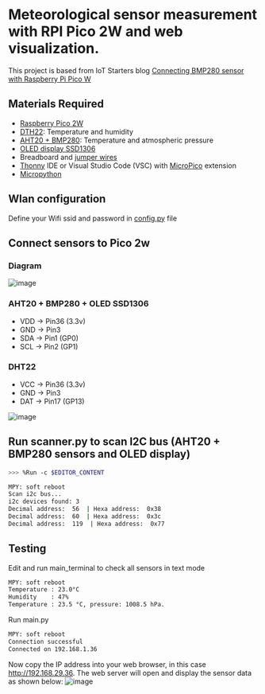 # Meteorological sensor measurement with RPI Pico 2W and web visualization.

This project is based from IoT Starters blog [Connecting BMP280 sensor with Raspberry Pi Pico W](https://iotstarters.com/connecting-bmp280-sensor-with-raspberry-pi-pico-w/)

## Materials Required
  
- [Raspberry Pico 2W](https://www.raspberrypi.com/products/raspberry-pi-pico-2/) 
- [DTH22](https://fr.aliexpress.com/item/32759901711.html?spm=a2g0o.order_list.order_list_main.61.1ab05e5bBsdUCw&gatewayAdapt=glo2fra): Temperature and humidity
- [AHT20 + BMP280](https://fr.aliexpress.com/item/1005008139283157.html?spm=a2g0o.order_list.order_list_main.66.1ab05e5bBsdUCw&gatewayAdapt=glo2fra): Temperature and atmospheric pressure
- [OLED display SSD1306](https://fr.aliexpress.com/item/1005007706726114.html?spm=a2g0o.order_list.order_list_main.17.11c35e5bhBt9Yk&gatewayAdapt=glo2fra)
- Breadboard and [jumper wires](https://fr.aliexpress.com/item/1005007430055417.html?spm=a2g0o.order_list.order_list_main.16.11c35e5bhBt9Yk&gatewayAdapt=glo2fra)
- [Thonny](https://thonny.org/) IDE or Visual Studio Code (VSC) with [MicroPico](https://github.com/paulober/MicroPico) extension
- [Micropython](https://micropython.org/download/RPI_PICO2_W/)

## Wlan configuration

Define your Wifi ssid and password in [config.py](https://github.com/jgrelet/weather_web_sensors/blob/main/config.py) file

## Connect sensors to Pico 2w

### Diagram

![image](https://github.com/user-attachments/assets/89be49a1-b381-4cd1-b109-21f744a02b64)

### AHT20 + BMP280 + OLED SSD1306

- VDD -> Pin36  (3.3v)
- GND -> Pin3
- SDA -> Pin1 (GP0)
- SCL -> Pin2 (GP1)

### DHT22

- VCC -> Pin36  (3.3v)
- GND -> Pin3
- DAT -> Pin17 (GP13)

![image](https://github.com/user-attachments/assets/2f6fc58e-93a1-45fe-bdc0-90829411e9d9)


## Run scanner.py to scan I2C bus (AHT20 + BMP280 sensors and OLED display)

``` bash
>>> %Run -c $EDITOR_CONTENT

MPY: soft reboot
Scan i2c bus...
i2c devices found: 3
Decimal address:  56  | Hexa address:  0x38
Decimal address:  60  | Hexa address:  0x3c
Decimal address:  119  | Hexa address:  0x77
```

## Testing
Edit and run main_terminal to check all sensors in text mode
``` bash
MPY: soft reboot
Temperature : 23.0°C
Humidity    : 47%
Temperature : 23.5 °C, pressure: 1008.5 hPa.
```
Run main.py 

``` bash
MPY: soft reboot
Connection successful
Connected on 192.168.1.36
```
Now copy the IP address into your web browser, in this case http://192.168.29.36. The web server will open and display the sensor data as shown below:
![image](https://github.com/user-attachments/assets/a0b10bff-c2d9-4772-b944-e89969b73976)




